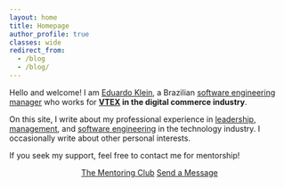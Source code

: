 ```yaml
---
layout: home
title: Homepage
author_profile: true
classes: wide
redirect_from:
  - /blog
  - /blog/
---
```


<p>Hello and welcome! I am <a href="/about">Eduardo Klein</a>, a Brazilian <a href="/mgmt/sem/sem-role">software engineering manager</a> who works for <b><a href="/about/vtex">VTEX</a> in the digital commerce industry</b>.
<p>On this site, I write about my professional experience in <a href="/leadership">leadership</a>, <a href="/mgmt">management</a>, and <a href="/swe">software engineering</a> in the technology industry. I occasionally write about other personal interests.</p>

<p>If you seek my support, feel free to contact me for mentorship!</p>

<p style="text-align: center;"><a rel="me" class="btn btn--primary" href="https://www.mentoring-club.com/the-mentors/eduardo-klein" target="_blank">The Mentoring Club</a>&nbsp;<a rel="me" class="btn btn--primary" href="https://us13.list-manage.com/contact-form?u=ebb7cc2c07def0788b46dbb03&form_id=4bb26633174b45534110899b2097f27f" target="_blank">Send a Message</a></p>

